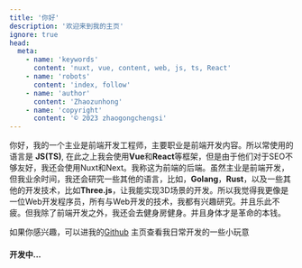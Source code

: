 ```yaml
---
title: '你好'
description: '欢迎来到我的主页'
ignore: true
head:
  meta:
    - name: 'keywords'
      content: 'nuxt, vue, content, web, js, ts, React'
    - name: 'robots'
      content: 'index, follow'
    - name: 'author'
      content: 'Zhaozunhong'
    - name: 'copyright'
      content: '© 2023 zhaogongchengsi'
---
```


你好，我的一个主业是前端开发工程师，主要职业是前端开发内容。所以常使用的语言是 **JS(TS)**, 在此之上我会使用**Vue**和**React**等框架，但是由于他们对于SEO不够友好，我还会使用Nuxt和Next。我称这为前端的后端。虽然主业是前端开发，但我业余时间，我还会研究一些其他的语言，比如，**Golang**，**Rust**，以及一些其他的开发技术，比如**Three.js**，让我能实现3D场景的开发。所以我觉得我更像是一位Web开发程序员，所有与Web开发的技术，我都有兴趣研究。并且乐此不疲。但我除了前端开发之外，我还会去健身房健身。并且身体才是革命的本钱。


如果你感兴趣，可以进我的[Github](https://github.com/zhaogongchengsi) 主页查看我日常开发的一些小玩意

#### 开发中...